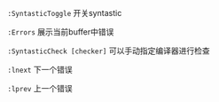 `:SyntasticToggle` 开关syntastic

`:Errors` 展示当前buffer中错误

`:SyntasticCheck [checker]` 可以手动指定编译器进行检查

`:lnext` 下一个错误

`:lprev` 上一个错误